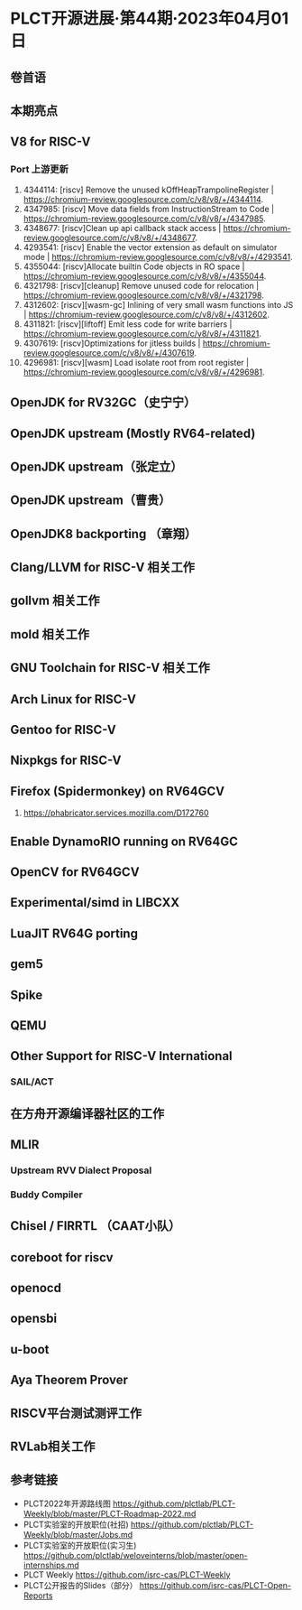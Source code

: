 # PLCT开源进展·第44期·2023年04月01日

## 卷首语


## 本期亮点


## V8 for RISC-V

### Port 上游更新  
1. 4344114: [riscv] Remove the unused kOffHeapTrampolineRegister | https://chromium-review.googlesource.com/c/v8/v8/+/4344114.  
2. 4347985: [riscv] Move data fields from InstructionStream to Code | https://chromium-review.googlesource.com/c/v8/v8/+/4347985.   
3. 4348677: [riscv]Clean up api callback stack access | https://chromium-review.googlesource.com/c/v8/v8/+/4348677.   
4. 4293541: [riscv] Enable the vector extension as default on simulator mode | https://chromium-review.googlesource.com/c/v8/v8/+/4293541.   
5. 4355044: [riscv]Allocate builtin Code objects in RO space | https://chromium-review.googlesource.com/c/v8/v8/+/4355044.   
6. 4321798: [riscv][cleanup] Remove unused code for relocation | https://chromium-review.googlesource.com/c/v8/v8/+/4321798.  
7. 4312602: [riscv][wasm-gc] Inlining of very small wasm functions into JS | https://chromium-review.googlesource.com/c/v8/v8/+/4312602.  
8. 4311821: [riscv][liftoff] Emit less code for write barriers | https://chromium-review.googlesource.com/c/v8/v8/+/4311821.  
9. 4307619: [riscv]Optimizations for jitless builds | https://chromium-review.googlesource.com/c/v8/v8/+/4307619.  
10. 4296981: [riscv][wasm] Load isolate root from root register | https://chromium-review.googlesource.com/c/v8/v8/+/4296981.  



## OpenJDK for RV32GC（史宁宁）


## OpenJDK upstream (Mostly RV64-related)

## OpenJDK upstream（张定立）

## OpenJDK upstream（曹贵）

## OpenJDK8 backporting （章翔）

## Clang/LLVM for RISC-V 相关工作

## gollvm 相关工作

## mold 相关工作

## GNU Toolchain for RISC-V 相关工作

## Arch Linux for RISC-V

## Gentoo for RISC-V

## Nixpkgs for RISC-V

## Firefox (Spidermonkey) on RV64GCV
1. https://phabricator.services.mozilla.com/D172760

## Enable DynamoRIO running on RV64GC

## OpenCV for RV64GCV

## Experimental/simd in LIBCXX

## LuaJIT RV64G porting

## gem5

## Spike

## QEMU

## Other Support for RISC-V International

### SAIL/ACT

## 在方舟开源编译器社区的工作

## MLIR

### Upstream RVV Dialect Proposal


### Buddy Compiler


## Chisel / FIRRTL （CAAT小队）

## coreboot for riscv

## openocd

## opensbi

## u-boot

## Aya Theorem Prover

## RISCV平台测试测评工作

## RVLab相关工作

## 参考链接

- PLCT2022年开源路线图 https://github.com/plctlab/PLCT-Weekly/blob/master/PLCT-Roadmap-2022.md
- PLCT实验室的开放职位(社招) https://github.com/plctlab/PLCT-Weekly/blob/master/Jobs.md
- PLCT实验室的开放职位(实习生) https://github.com/plctlab/weloveinterns/blob/master/open-internships.md
- PLCT Weekly https://github.com/isrc-cas/PLCT-Weekly
- PLCT公开报告的Slides（部分） https://github.com/isrc-cas/PLCT-Open-Reports
